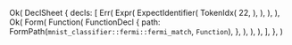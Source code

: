 Ok(
    DeclSheet {
        decls: [
            Err(
                Expr(
                    ExpectIdentifier(
                        TokenIdx(
                            22,
                        ),
                    ),
                ),
            ),
            Ok(
                Form(
                    Function(
                        FunctionDecl {
                            path: FormPath(`mnist_classifier::fermi::fermi_match`, `Function`),
                        },
                    ),
                ),
            ),
        ],
    },
)